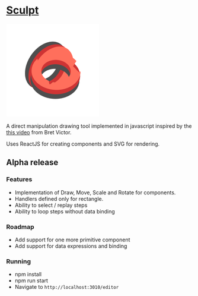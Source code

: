 # [Sculpt](https://tmpaul06.github.io/sculpt/)

<img src="./logo.svg" width="250" height="250"/>

A direct manipulation drawing tool implemented in javascript inspired by
the [this video](https://www.youtube.com/watch?v=ef2jpjTEB5U) from Bret Victor.

Uses ReactJS for creating components and SVG for rendering.

## Alpha release

### Features
* Implementation of Draw, Move, Scale and Rotate for components.
* Handlers defined only for rectangle.
* Ability to select / replay steps
* Ability to loop steps without data binding

### Roadmap
* Add support for one more primitive component
* Add support for data expressions and binding

### Running
* npm install
* npm run start
* Navigate to `http://localhost:3010/editor`
